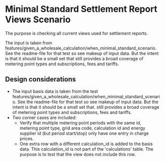# Minimal Standard Settlement Report Views Scenario

The purpose is checking all current views used for settlement reports.

The input is taken from features/given_a_wholesale_calculation/when_minimal_standard_scenario. See the readme-file for
that test so see makeup of input data. But the intent is that it should be a small set that still provides a broad
coverage of metering point types and subscriptions, fees and tariffs.

## Design considerations

- The input basis data is taken from the test
  features/given_a_wholesale_calculation/when_minimal_standard_scenario. See the readme-file for that test so see makeup of input data. But the intent is that it should be a small set that.
  still provides a broad coverage of metering point types and subscriptions, fees and tariffs.
- Two corner cases are included:
  - Verify that multiple metering point periods with the same id, metering point type, grid area code, calculation id and energy supplier id (but period start/stop) only have one entry in charge prices.
  - One extra row with a different calculation_id is added to the basis data. This calculation_id is not part of the 'calculations' table. The purpose is
  to test that the view does not include this row.
